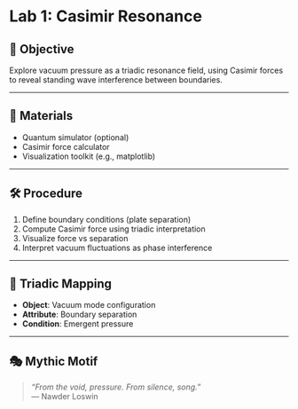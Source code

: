 # Lab 1: Casimir Resonance

## 🧭 Objective  
Explore vacuum pressure as a triadic resonance field, using Casimir forces to reveal standing wave interference between boundaries.

---

## 🧪 Materials  
- Quantum simulator (optional)  
- Casimir force calculator  
- Visualization toolkit (e.g., matplotlib)

---

## 🛠️ Procedure  
1. Define boundary conditions (plate separation)  
2. Compute Casimir force using triadic interpretation  
3. Visualize force vs separation  
4. Interpret vacuum fluctuations as phase interference

---

## 📐 Triadic Mapping  
- **Object**: Vacuum mode configuration  
- **Attribute**: Boundary separation  
- **Condition**: Emergent pressure

---

## 🎭 Mythic Motif  
> *“From the void, pressure. From silence, song.”*  
> — Nawder Loswin
